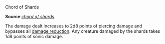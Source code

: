 Chord of Shards

**Source** [_chord of shards_](ultimateMagic/spells/chordOfShards#_chord-of-shards)

The damage dealt increases to 2d8 points of piercing damage and bypasses all [damage reduction](monsters/universalMonsterRules#_damage-reduction). Any creature damaged by the shards takes 1d8 points of sonic damage.

